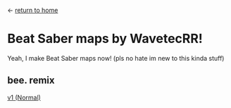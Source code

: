 <- [return to home](https://wavetecrr.github.io/)

# Beat Saber maps by WavetecRR!

Yeah, I make Beat Saber maps now! (pls no hate im new to this kinda stuff)

## bee. remix 

[v1 (Normal)](https://wavetecrr.github.io/bsr/beeremixv1.zip)

